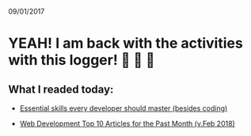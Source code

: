 09/01/2017

# YEAH! I am back with the activities with this logger! :stars: :stars: :stars: 


## What I readed today:

* [Essential skills every developer should master (besides coding)](https://medium.freecodecamp.org/3-essential-skills-every-developer-should-master-besides-coding-80e40e084241)

* [Web Development Top 10 Articles for the Past Month (v.Feb 2018)](https://medium.mybridge.co/web-development-top-10-articles-for-the-past-month-v-feb-2018-8e4b0859d5dc)
